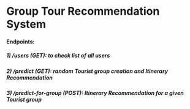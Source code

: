 # Group Tour Recommendation System
#### Endpoints:
##### 1) /users (GET): to check list of all users
##### 2) /predict (GET): random Tourist group creation and Itinerary Recommendation
##### 3) /predict-for-group (POST): Itinerary Recommendation for a given Tourist group
